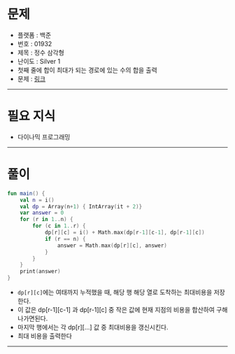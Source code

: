 # 문제
- 플랫폼 : 백준
- 번호 : 01932
- 제목 : 정수 삼각형
- 난이도 : Silver 1
- 첫째 줄에 합이 최대가 되는 경로에 있는 수의 합을 출력
- 문제 : <a href="https://www.acmicpc.net/problem/1932" target="_blank">링크</a>

---

# 필요 지식
- 다이나믹 프로그래밍

---

# 풀이
```kotlin
fun main() {
    val n = i()
    val dp = Array(n+1) { IntArray(it + 2)}
    var answer = 0
    for (r in 1..n) {
        for (c in 1..r) {
            dp[r][c] = i() + Math.max(dp[r-1][c-1], dp[r-1][c])
            if (r == n) {
                answer = Math.max(dp[r][c], answer)
            }
        }
    }
    print(answer)
}
```
- `dp[r][c]`에는 여태까지 누적했을 때, 해당 행 해당 열로 도착하는 최대비용을 저장한다.
- 이 값은 dp[r-1][c-1] 과 dp[r-1][c] 중 작은 값에 현재 지점의 비용을 합산하여 구해 나가면된다.
- 마지막 행에서는 각 dp[r][...] 값 중 최대비용을 갱신시킨다.
- 최대 비용을 출력한다

---
